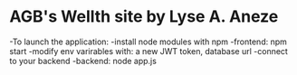 # AGB's Wellth site by Lyse A. Aneze
-To launch the application:
-install node modules with npm
-frontend: npm start
-modify env varirables with: a new JWT token, database url
-connect to your backend
-backend: node app.js


